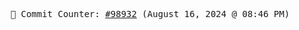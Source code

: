 <p align="center">
    <samp>
        📮 Commit Counter: <a href="https://github.com/Javascript-void0/Javascript-void0/commits/main">#98932</a> (August 16, 2024 @ 08:46 PM)
    </samp>
</p>